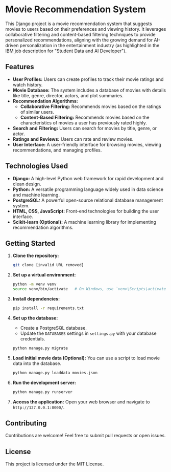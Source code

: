 # Movie Recommendation System

This Django project is a movie recommendation system that suggests movies to users based on their preferences and viewing history. It leverages collaborative filtering and content-based filtering techniques to provide personalized recommendations, aligning with the growing demand for AI-driven personalization in the entertainment industry (as highlighted in the IBM job description for "Student Data and AI Developer").

## Features

*   **User Profiles:** Users can create profiles to track their movie ratings and watch history.
*   **Movie Database:** The system includes a database of movies with details like title, genre, director, actors, and plot summaries.
*   **Recommendation Algorithms:**
    *   **Collaborative Filtering:** Recommends movies based on the ratings of similar users.
    *   **Content-Based Filtering:** Recommends movies based on the characteristics of movies a user has previously rated highly.
*   **Search and Filtering:** Users can search for movies by title, genre, or actor.
*   **Ratings and Reviews:** Users can rate and review movies.
*   **User Interface:** A user-friendly interface for browsing movies, viewing recommendations, and managing profiles.

## Technologies Used

*   **Django:** A high-level Python web framework for rapid development and clean design.
*   **Python:** A versatile programming language widely used in data science and machine learning.
*   **PostgreSQL:** A powerful open-source relational database management system.
*   **HTML, CSS, JavaScript:** Front-end technologies for building the user interface.
*   **Scikit-learn (Optional):** A machine learning library for implementing recommendation algorithms.

## Getting Started

1.  **Clone the repository:**
    ```bash
    git clone [invalid URL removed]
    ```

2.  **Set up a virtual environment:**
    ```bash
    python -m venv venv
    source venv/bin/activate   # On Windows, use `venv\Scripts\activate`
    ```

3.  **Install dependencies:**
    ```bash
    pip install -r requirements.txt
    ```
4.  **Set up the database:**
    *   Create a PostgreSQL database.
    *   Update the `DATABASES` settings in `settings.py` with your database credentials.
    ```bash
    python manage.py migrate
    ```
5.  **Load initial movie data (Optional):**
    You can use a script to load movie data into the database.
    ```bash
    python manage.py loaddata movies.json 
    ```
6.  **Run the development server:**
    ```bash
    python manage.py runserver
    ```

7.  **Access the application:**
    Open your web browser and navigate to `http://127.0.0.1:8000/`.

## Contributing

Contributions are welcome! Feel free to submit pull requests or open issues.

## License

This project is licensed under the MIT License.
